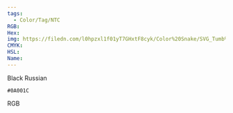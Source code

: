 ```yaml
---
tags:
  - Color/Tag/NTC
RGB:
Hex:
img: https://filedn.com/l0hpzxl1f01yT7GHxtF8cyk/Color%20Snake/SVG_Tumb%20Mass%20No%20Name/0A001C.svg
CMYK:
HSL:
Name:
---
```

Black Russian
```palette
#0A001C
```
RGB
